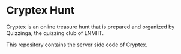 # Cryptex Hunt

Cryptex is an online treasure hunt that is prepared and organized by Quizzinga, the quizzing club of LNMIIT.

This repository contains the server side code of Cryptex.
